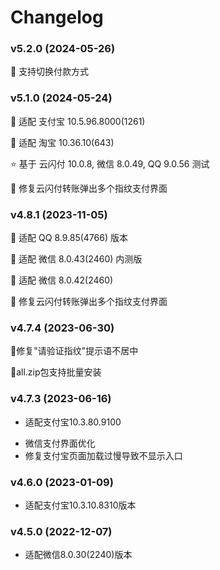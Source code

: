 # Changelog

### v5.2.0 (2024-05-26)

🚩 支持切换付款方式

### v5.1.0 (2024-05-24)

🚩 适配 支付宝 10.5.96.8000(1261)

🚩 适配 淘宝 10.36.10(643)

⭐ 基于 云闪付 10.0.8, 微信 8.0.49, QQ 9.0.56 测试

🐛 修复云闪付转账弹出多个指纹支付界面

### v4.8.1 (2023-11-05)

🚩 适配 QQ 8.9.85(4766) 版本

🚩 适配 微信 8.0.43(2460) 内测版

🚩 适配 微信 8.0.42(2460)

🐛 修复云闪付转账弹出多个指纹支付界面

### v4.7.4 (2023-06-30)

🐛修复"请验证指纹"提示语不居中

🚩all.zip包支持批量安装

### v4.7.3 (2023-06-16)

+ 适配支付宝10.3.80.9100
* 微信支付界面优化
* 修复支付宝页面加载过慢导致不显示入口

### v4.6.0 (2023-01-09)

+ 适配支付宝10.3.10.8310版本

### v4.5.0 (2022-12-07)

+ 适配微信8.0.30(2240)版本
